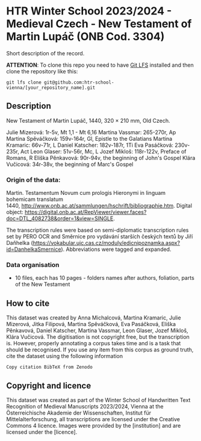 # HTR Winter School 2023/2024 - Medieval Czech - New Testament of Martin Lupáč (ONB Cod. 3304)

Short description of the record.

**ATTENTION**: To clone this repo you need to have [Git LFS](https://git-lfs.com/) installed and then clone the repository like this:

```
git lfs clone git@github.com:htr-school-vienna/[your_repository_name].git
```

## Description
New Testament of Martin Lupáč, 1440, 320 × 210 mm, Old Czech.

Julie Mizerová: 1r-5v, Mt 1,1 - Mt 6,16
Martina Vassmar: 265-270r, Ap
Martina Spěváčková: 159v-164r, Gl, Epistle to the Galatians
Martina Kramaric: 66v-71r, L
Daniel Katscher: 182v-187r, 1Ti
Eva Pasáčková: 230v-235r, Act
Leon Glaser: 51v-56r, Mc, L
Jozef Mikloš: 118r-122v, Preface of Romans, R
Eliška Pěnkavová: 90r-94v, the beginning of John's Gospel
Klára Vučicová: 34r-38v, the beginning of Marc's Gospel

### Origin of the data:
Martin. Testamentum Novum cum prologis Hieronymi in linguam bohemicam translatum<br /> 1440, http://www.onb.ac.at/sammlungen/hschrift/bibliographie.htm. Digital object: https://digital.onb.ac.at/RepViewer/viewer.faces?doc=DTL_4082738&order=1&view=SINGLE.

The transcription rules were based on semi-diplomatic transcription rules set by PERO OCR and Směrnice pro vydávání starších českých textů by Jiří Daňhelka (https://vokabular.ujc.cas.cz/moduly/edicnipoznamka.aspx?id=DanhelkaSmernice). Abbreviations were tagged and expanded.

### Data organisation
- 10 files, each has 10 pages - folders names after authors, foliation, parts of the New Testament

## How to cite
This dataset was created by Anna Michalcová, Martina Kramaric, Julie Mizerová, Jitka Filipová, Martina Spěváčková, Eva Pasáčková, Eliška Pěnkavová, Daniel Katscher, Martina Vassmar, Leon Glaser, Jozef Mikloš, Klára Vučicová. The digitisation is not copyright free, but the transcription is. However, properly annotating a corpus takes time and is a task that should be recognised. If you use any item from this corpus as ground truth, cite the dataset using the following information

```
Copy citation BibTeX from Zenodo
```

## Copyright and licence
This dataset was created as part of the Winter School of Handwritten Text Recognition of Medieval Manuscripts 2023/2024, Vienna at the Österreichische Akademie der Wissenschaften, Institut für Mittelalterforschung, all transcriptions are licensed under the Creative Commons 4 licence. Images were provided by the [institution] and are licensed under the [licence].